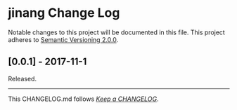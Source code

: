#   jinang Change Log

Notable changes to this project will be documented in this file. This project adheres to [Semantic Versioning 2.0.0](http://semver.org/).

##	[0.0.1] - 2017-11-1

Released.

---
This CHANGELOG.md follows [*Keep a CHANGELOG*](http://keepachangelog.com/).
